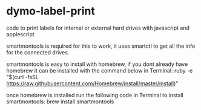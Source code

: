 # dymo-label-print
code to print labels for internal or external hard drives with javascript and applescript

smartmontools is required for this to work, it uses smartctl to get all the info for the connected drives. 

smartmontools is easy to install with homebrew, if you dont already have homebrew it can be installed with the command below in Terminal:
ruby -e "$(curl -fsSL https://raw.githubusercontent.com/Homebrew/install/master/install)"

once homebrew is installed run the following code in Terminal to install smartmontools:
brew install smartmontools
